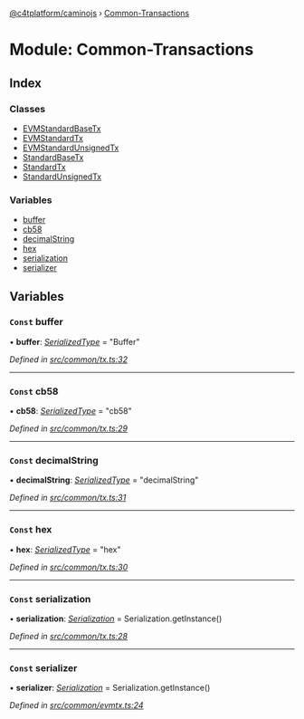 [@c4tplatform/caminojs](../api.md) › [Common-Transactions](common_transactions.md)

# Module: Common-Transactions

## Index

### Classes

* [EVMStandardBaseTx](../classes/common_transactions.evmstandardbasetx.md)
* [EVMStandardTx](../classes/common_transactions.evmstandardtx.md)
* [EVMStandardUnsignedTx](../classes/common_transactions.evmstandardunsignedtx.md)
* [StandardBaseTx](../classes/common_transactions.standardbasetx.md)
* [StandardTx](../classes/common_transactions.standardtx.md)
* [StandardUnsignedTx](../classes/common_transactions.standardunsignedtx.md)

### Variables

* [buffer](common_transactions.md#const-buffer)
* [cb58](common_transactions.md#const-cb58)
* [decimalString](common_transactions.md#const-decimalstring)
* [hex](common_transactions.md#const-hex)
* [serialization](common_transactions.md#const-serialization)
* [serializer](common_transactions.md#const-serializer)

## Variables

### `Const` buffer

• **buffer**: *[SerializedType](utils_serialization.md#serializedtype)* = "Buffer"

*Defined in [src/common/tx.ts:32](https://github.com/chain4travel/caminojs/blob/8077d740/src/common/tx.ts#L32)*

___

### `Const` cb58

• **cb58**: *[SerializedType](utils_serialization.md#serializedtype)* = "cb58"

*Defined in [src/common/tx.ts:29](https://github.com/chain4travel/caminojs/blob/8077d740/src/common/tx.ts#L29)*

___

### `Const` decimalString

• **decimalString**: *[SerializedType](utils_serialization.md#serializedtype)* = "decimalString"

*Defined in [src/common/tx.ts:31](https://github.com/chain4travel/caminojs/blob/8077d740/src/common/tx.ts#L31)*

___

### `Const` hex

• **hex**: *[SerializedType](utils_serialization.md#serializedtype)* = "hex"

*Defined in [src/common/tx.ts:30](https://github.com/chain4travel/caminojs/blob/8077d740/src/common/tx.ts#L30)*

___

### `Const` serialization

• **serialization**: *[Serialization](../classes/utils_serialization.serialization.md)* = Serialization.getInstance()

*Defined in [src/common/tx.ts:28](https://github.com/chain4travel/caminojs/blob/8077d740/src/common/tx.ts#L28)*

___

### `Const` serializer

• **serializer**: *[Serialization](../classes/utils_serialization.serialization.md)* = Serialization.getInstance()

*Defined in [src/common/evmtx.ts:24](https://github.com/chain4travel/caminojs/blob/8077d740/src/common/evmtx.ts#L24)*
